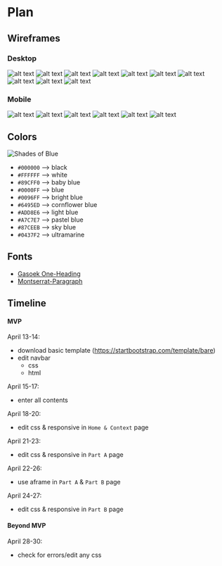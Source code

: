 # Plan

## Wireframes
### Desktop
![alt text](image.png)
![alt text](image-1.png)
![alt text](image-2.png)
![alt text](image-3.png)
![alt text](image-4.png)
![alt text](image-5.png)
![alt text](image-6.png)
![alt text](image-7.png)
![alt text](image-8.png)
![alt text](image-9.png)

### Mobile
![alt text](image-10.png)
![alt text](image-11.png)
![alt text](image-12.png)
![alt text](image-13.png)
![alt text](image-14.png)
![alt text](image-15.png)

## Colors

![Shades of Blue](https://htmlcolorcodes.com/colors/shades-of-blue/)

* `#000000` --> black
* `#FFFFFF` --> white
* `#89CFF0` --> baby blue
* `#0000FF` --> blue
* `#0096FF` --> bright blue
* `#6495ED` --> cornflower blue
* `#ADD8E6` --> light blue
* `#A7C7E7` --> pastel blue
* `#87CEEB` --> sky blue
* `#0437F2` --> ultramarine 

## Fonts
* [Gasoek One-Heading](https://fonts.google.com/specimen/Gasoek+One?preview.text=I%27m%20the%20best!)
* [Montserrat-Paragraph](https://fonts.google.com/specimen/Montserrat?preview.text=I%27m%20the%20best!)

## Timeline

#### MVP

April 13-14:
* download basic template (https://startbootstrap.com/template/bare)
* edit navbar
  * css
  * html

April 15-17:
* enter all contents

April 18-20:
* edit css & responsive in `Home & Context` page

April 21-23:
* edit css & responsive in `Part A` page

April 22-26:
* use aframe in `Part A` & `Part B` page

April 24-27:
* edit css & responsive in `Part B` page

#### Beyond MVP
April 28-30:
* check for errors/edit any css
